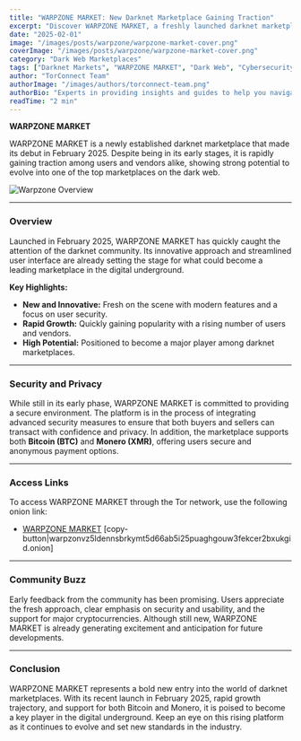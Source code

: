 ```yaml
---
title: "WARPZONE MARKET: New Darknet Marketplace Gaining Traction"
excerpt: "Discover WARPZONE MARKET, a freshly launched darknet marketplace established in February 2025. With its rapid growth, it shows strong potential to become one of the top platforms on the dark web."
date: "2025-02-01"
image: "/images/posts/warpzone/warpzone-market-cover.png"
coverImage: "/images/posts/warpzone/warpzone-market-cover.png"
category: "Dark Web Marketplaces"
tags: ["Darknet Markets", "WARPZONE MARKET", "Dark Web", "Cybersecurity"]
author: "TorConnect Team"
authorImage: "/images/authors/torconnect-team.png"
authorBio: "Experts in providing insights and guides to help you navigate the darknet securely and effectively."
readTime: "2 min"
---
```


**WARPZONE MARKET**

WARPZONE MARKET is a newly established darknet marketplace that made its debut in February 2025. Despite being in its early stages, it is rapidly gaining traction among users and vendors alike, showing strong potential to evolve into one of the top marketplaces on the dark web.

![Warpzone Overview](/images/posts/warpzone/warpzone-market-sub.webp)

---

### Overview

Launched in February 2025, WARPZONE MARKET has quickly caught the attention of the darknet community. Its innovative approach and streamlined user interface are already setting the stage for what could become a leading marketplace in the digital underground.

**Key Highlights:**
- **New and Innovative:** Fresh on the scene with modern features and a focus on user security.
- **Rapid Growth:** Quickly gaining popularity with a rising number of users and vendors.
- **High Potential:** Positioned to become a major player among darknet marketplaces.

---

### Security and Privacy

While still in its early phase, WARPZONE MARKET is committed to providing a secure environment. The platform is in the process of integrating advanced security measures to ensure that both buyers and sellers can transact with confidence and privacy. In addition, the marketplace supports both **Bitcoin (BTC)** and **Monero (XMR)**, offering users secure and anonymous payment options.

---

### Access Links

To access WARPZONE MARKET through the Tor network, use the following onion link:

- [WARPZONE MARKET](http://warpzonvz5ldennsbrkymt5d66ab5i25puaghgouw3fekcer2bxukgid.onion) [copy-button|warpzonvz5ldennsbrkymt5d66ab5i25puaghgouw3fekcer2bxukgid.onion]

---

### Community Buzz

Early feedback from the community has been promising. Users appreciate the fresh approach, clear emphasis on security and usability, and the support for major cryptocurrencies. Although still new, WARPZONE MARKET is already generating excitement and anticipation for future developments.

---

### Conclusion

WARPZONE MARKET represents a bold new entry into the world of darknet marketplaces. With its recent launch in February 2025, rapid growth trajectory, and support for both Bitcoin and Monero, it is poised to become a key player in the digital underground. Keep an eye on this rising platform as it continues to evolve and set new standards in the industry.
